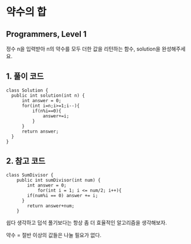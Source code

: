 # 약수의 합

## Programmers, Level 1

정수 n을 입력받아 n의 약수를 모두 더한 값을 리턴하는 함수, solution을 완성해주세요.

## 1. 풀이 코드

```
class Solution {
  public int solution(int n) {
      int answer = 0;
      for(int i=n;i>=1;i--){
          if(n%i==0){
              answer+=i;
          }
      }
      return answer;
  }
}
```



## 2. 참고 코드

```
class SumDivisor {
    public int sumDivisor(int num) {
        int answer = 0;
            for(int i = 1; i <= num/2; i++){
        if(num%i == 0) answer += i;
      }
        return answer+num;
    }
```

쉽다 생각하고 덥석 풀기보다는 항상 좀 더 효율적인 알고리즘을 생각해보자.

약수 = 절반 이상의 값들은 나눌 필요가 없다.